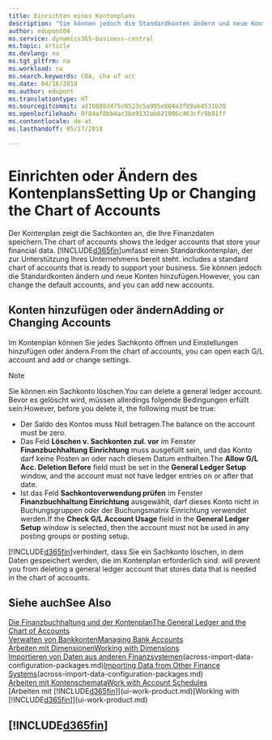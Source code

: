 ```yaml
---
title: Einrichten eines Kontenplans
description: "Sie können jedoch die Standardkonten ändern und neue Konten hinzufügen."
author: edupont04
ms.service: dynamics365-business-central
ms.topic: article
ms.devlang: na
ms.tgt_pltfrm: na
ms.workload: na
ms.search.keywords: COA, cha of acc
ms.date: 04/16/2018
ms.author: edupont
ms.translationtype: HT
ms.sourcegitcommit: ad1b888d475c0523c5a905e804a3f89ab4531b28
ms.openlocfilehash: 9f84af8bb4ac3be9132ab621906c463cfc9b91ff
ms.contentlocale: de-at
ms.lasthandoff: 05/17/2018

---
```

# <a name="setting-up-or-changing-the-chart-of-accounts"></a><span data-ttu-id="70bf0-103">Einrichten oder Ändern des Kontenplans</span><span class="sxs-lookup"><span data-stu-id="70bf0-103">Setting Up or Changing the Chart of Accounts</span></span>
<span data-ttu-id="70bf0-104">Der Kontenplan zeigt die Sachkonten an, die Ihre Finanzdaten speichern.</span><span class="sxs-lookup"><span data-stu-id="70bf0-104">The chart of accounts shows the ledger accounts that store your financial data.</span></span> [!INCLUDE[d365fin](includes/d365fin_md.md)]<span data-ttu-id="70bf0-105">umfasst einen Standardkontenplan, der zur Unterstützung Ihres Unternehmens bereit steht.</span><span class="sxs-lookup"><span data-stu-id="70bf0-105"> includes a standard chart of accounts that is ready to support your business.</span></span>
<span data-ttu-id="70bf0-106">Sie können jedoch die Standardkonten ändern und neue Konten hinzufügen.</span><span class="sxs-lookup"><span data-stu-id="70bf0-106">However, you can change the default accounts, and you can add new accounts.</span></span>  

## <a name="adding-or-changing-accounts"></a><span data-ttu-id="70bf0-107">Konten hinzufügen oder ändern</span><span class="sxs-lookup"><span data-stu-id="70bf0-107">Adding or Changing Accounts</span></span>
<span data-ttu-id="70bf0-108">Im Kontenplan können Sie jedes Sachkonto öffnen und Einstellungen hinzufügen oder ändern.</span><span class="sxs-lookup"><span data-stu-id="70bf0-108">From the chart of accounts, you can open each G/L account and add or change settings.</span></span>

> [!NOTE]  
>   <span data-ttu-id="70bf0-109">Sie können ein Sachkonto löschen.</span><span class="sxs-lookup"><span data-stu-id="70bf0-109">You can delete a general ledger account.</span></span> <span data-ttu-id="70bf0-110">Bevor es gelöscht wird, müssen allerdings folgende Bedingungen erfüllt sein:</span><span class="sxs-lookup"><span data-stu-id="70bf0-110">However, before you delete it, the following must be true:</span></span>  

* <span data-ttu-id="70bf0-111">Der Saldo des Kontos muss Null betragen.</span><span class="sxs-lookup"><span data-stu-id="70bf0-111">The balance on the account must be zero.</span></span>  
* <span data-ttu-id="70bf0-112">Das Feld **Löschen v. Sachkonten zul. vor** im Fenster **Finanzbuchhaltung Einrichtung** muss ausgefüllt sein, und das Konto darf keine Posten an oder nach diesem Datum enthalten.</span><span class="sxs-lookup"><span data-stu-id="70bf0-112">The **Allow G/L Acc. Deletion Before** field must be set in the **General Ledger Setup** window, and the account must not have ledger entries on or after that date.</span></span>  
* <span data-ttu-id="70bf0-113">Ist das Feld **Sachkontoverwendung prüfen** im Fenster **Finanzbuchhaltung Einrichtung** ausgewählt, darf dieses Konto nicht in Buchungsgruppen oder der Buchungsmatrix Einrichtung verwendet werden.</span><span class="sxs-lookup"><span data-stu-id="70bf0-113">If the **Check G/L Account Usage** field in the **General Ledger Setup** window is selected, then the account must not be used in any posting groups or posting setup.</span></span>  

[!INCLUDE[d365fin](includes/d365fin_md.md)]<span data-ttu-id="70bf0-114">verhindert, dass Sie ein Sachkonto löschen, in dem Daten gespeichert werden, die im Kontenplan erforderlich sind.</span><span class="sxs-lookup"><span data-stu-id="70bf0-114"> will prevent you from deleting a general ledger account that stores data that is needed in the chart of accounts.</span></span>  

## <a name="see-also"></a><span data-ttu-id="70bf0-115">Siehe auch</span><span class="sxs-lookup"><span data-stu-id="70bf0-115">See Also</span></span>
[<span data-ttu-id="70bf0-116">Die Finanzbuchhaltung und der Kontenplan</span><span class="sxs-lookup"><span data-stu-id="70bf0-116">The General Ledger and the Chart of Accounts</span></span>](finance-general-ledger.md)  
[<span data-ttu-id="70bf0-117">Verwalten von Bankkonten</span><span class="sxs-lookup"><span data-stu-id="70bf0-117">Managing Bank Accounts</span></span>](bank-manage-bank-accounts.md)  
[<span data-ttu-id="70bf0-118">Arbeiten mit Dimensionen</span><span class="sxs-lookup"><span data-stu-id="70bf0-118">Working with Dimensions</span></span>](finance-dimensions.md)  
<span data-ttu-id="70bf0-119">[Importieren von Daten aus anderen Finanzsystemen](across-import-data-configuration-packages.md)(across-import-data-configuration-packages.md)</span><span class="sxs-lookup"><span data-stu-id="70bf0-119">[Importing Data from Other Finance Systems](across-import-data-configuration-packages.md)(across-import-data-configuration-packages.md)</span></span>  
[<span data-ttu-id="70bf0-120">Arbeiten mit Kontenschemata</span><span class="sxs-lookup"><span data-stu-id="70bf0-120">Work with Account Schedules</span></span>](bi-how-work-account-schedule.md)  
<span data-ttu-id="70bf0-121">[Arbeiten mit [!INCLUDE[d365fin](includes/d365fin_md.md)]](ui-work-product.md)</span><span class="sxs-lookup"><span data-stu-id="70bf0-121">[Working with [!INCLUDE[d365fin](includes/d365fin_md.md)]](ui-work-product.md)</span></span>  

## [!INCLUDE[d365fin](includes/free_trial_md.md)]

